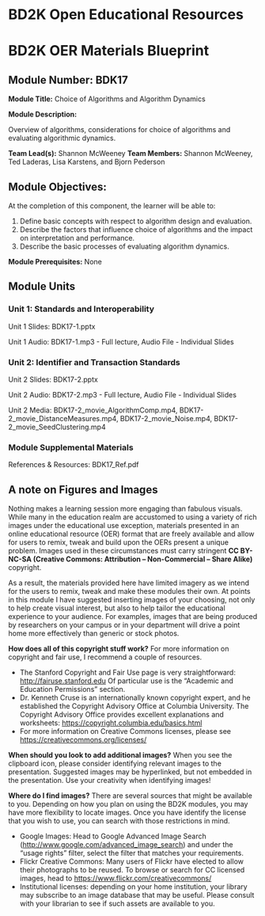 # BD2K Open Educational Resources


# BD2K OER Materials Blueprint


## Module Number: BDK17

**Module Title:** Choice of Algorithms and Algorithm Dynamics

**Module Description:**

Overview of algorithms, considerations for choice of algorithms and evaluating algorithmic dynamics.

**Team Lead(s):** Shannon McWeeney
**Team Members:** Shannon McWeeney, Ted Laderas, Lisa Karstens, and Bjorn Pederson

## Module Objectives:

At the completion of this component, the learner will be able to:

1. Define basic concepts with respect to algorithm design and evaluation.
2. Describe the factors that influence choice of algorithms and the impact on interpretation and performance.
3. Describe the basic processes of evaluating algorithm dynamics.

**Module Prerequisites:** None

## Module Units
### Unit 1: Standards and Interoperability

Unit 1 Slides: BDK17-1.pptx

Unit 1 Audio: BDK17-1.mp3 - Full lecture, Audio File - Individual Slides

### Unit 2: Identifier and Transaction Standards

Unit 2 Slides: BDK17-2.pptx

Unit 2 Audio: BDK17-2.mp3 - Full lecture, Audio File - Individual Slides

Unit 2 Media: BDK17-2\_movie\_AlgorithmComp.mp4, BDK17-2\_movie\_DistanceMeasures.mp4, BDK17-2\_movie\_Noise.mp4, BDK17-2\_movie\_SeedClustering.mp4

### Module Supplemental Materials

References & Resources: BDK17\_Ref.pdf

## A note on Figures and Images

Nothing makes a learning session more engaging than fabulous visuals.  While many in the education realm are accustomed to using a variety of rich images under the educational use exception, materials presented in an online educational resource (OER) format that are freely available and allow for users to remix, tweak and build upon the OERs present a unique problem.  Images used in these circumstances must carry stringent **CC BY-NC-SA (Creative Commons: Attribution – Non-Commercial – Share Alike)** copyright.

As a result, the materials provided here have limited imagery as we intend for the users to remix, tweak and make these modules their own.  At points in this module I have suggested inserting images of your choosing, not only to help create visual interest, but also to help tailor the educational experience to your audience.  For examples, images that are being produced by researchers on your campus or in your department will drive a point home more effectively than generic or stock photos.

**How does all of this copyright stuff work?**  For more information on copyright and fair use, I recommend a couple of resources.

- The Stanford Copyright and Fair Use page is very straightforward: http://fairuse.stanford.edu  Of particular use is the “Academic and Education Permissions” section.  
- Dr. Kenneth Cruse is an internationally known copyright expert, and he established the Copyright Advisory Office at Columbia University.  The Copyright Advisory Office provides excellent explanations and worksheets: https://copyright.columbia.edu/basics.html 
- For more information on Creative Commons licenses, please see https://creativecommons.org/licenses/

**When should you look to add additional images?**  When you see the clipboard icon, please consider identifying relevant images to the presentation.  Suggested images may be hyperlinked, but not embedded in the presentation.  Use your creativity when identifying images!  

**Where do I find images?** There are several sources that might be available to you.  Depending on how you plan on using the BD2K modules, you may have more flexibility to locate images.  Once you have identify the license that you wish to use, you can search with those restrictions in mind.

- Google Images:  Head to Google Advanced Image Search (http://www.google.com/advanced_image_search) and under the “usage rights” filter, select the filter that matches your requirements.
- Flickr Creative Commons:  Many users of Flickr have elected to allow their photographs to be reused.  To browse or search for CC licensed images, head to https://www.flickr.com/creativecommons/  
- Institutional licenses: depending on your home institution, your library may subscribe to an image database that may be useful.  Please consult with your librarian to see if such assets are available to you.
